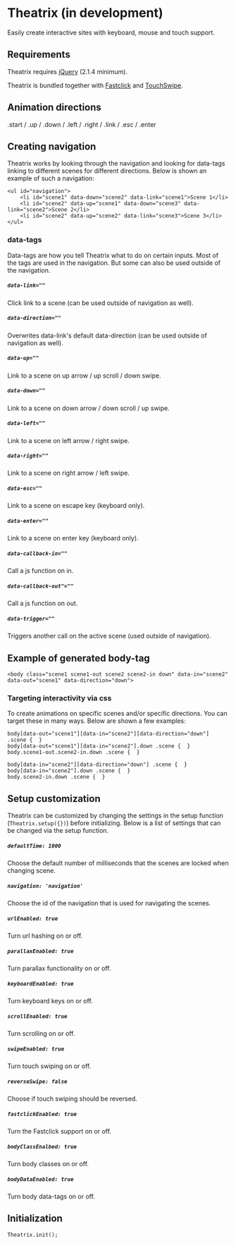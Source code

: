 # Theatrix (in development)
Easily create interactive sites with keyboard, mouse and touch support.


## Requirements
Theatrix requires [jQuery](https://jquery.com/) (2.1.4 minimum).

Theatrix is bundled together with [Fastclick](https://github.com/ftlabs/fastclick) and [TouchSwipe](https://github.com/mattbryson/TouchSwipe-Jquery-Plugin).


## Animation directions
.start / .up / .down / .left / .right / .link / .esc / .enter


## Creating navigation
Theatrix works by looking through the navigation and looking for data-tags linking to different scenes for different directions. Below is shown an example of such a navigation:
```
<ul id="navigation">
	<li id="scene1" data-down="scene2" data-link="scene1">Scene 1</li>
	<li id="scene2" data-up="scene1" data-down="scene3" data-link="scene2">Scene 2</li>
	<li id="scene2" data-up="scene2" data-link="scene3">Scene 3</li>
</ul>
```

### data-tags
Data-tags are how you tell Theatrix what to do on certain inputs. Most of the tags are used in the navigation. But some can also be used outside of the navigation.

##### `data-link=""`
Click link to a scene (can be used outside of navigation as well).

##### `data-direction=""`
Overwrites data-link's default data-direction (can be used outside of navigation as well).

##### `data-up=""`
Link to a scene on up arrow / up scroll / down swipe.

##### `data-down=""`
Link to a scene on down arrow / down scroll / up swipe.

##### `data-left=""`
Link to a scene on left arrow / right swipe.

##### `data-right=""`
Link to a scene on right arrow / left swipe.

##### `data-esc=""`
Link to a scene on escape key (keyboard only).

##### `data-enter=""`
Link to a scene on enter key (keyboard only).

##### `data-callback-in=""`
Call a js function on in.

##### `data-callback-out"=""`
Call a js function on out.

##### `data-trigger=""`
Triggers another call on the active scene (used outside of navigation).


## Example of generated body-tag
```
<body class="scene1 scene1-out scene2 scene2-in down" data-in="scene2" data-out="scene1" data-direction="down">
```  

### Targeting interactivity via css
To create animations on specific scenes and/or specific directions. You can target these in many ways. Below are shown a few examples:
```
body[data-out="scene1"][data-in="scene2"][data-direction="down"] .scene {  }
body[data-out="scene1"][data-in="scene2"].down .scene {  }
body.scene1-out.scene2-in.down .scene {  }
```
```
body[data-in="scene2"][data-direction="down"] .scene {  }
body[data-in="scene2"].down .scene {  }
body.scene2-in.down .scene {  }
```


## Setup customization
Theatrix can be customized by changing the settings in the setup function (`Theatrix.setup({})`) before initializing.
Below is a list of settings that can be changed via the setup function.

##### `defaultTime: 1000`
Choose the default number of milliseconds that the scenes are locked when changing scene.

##### `navigation: 'navigation'`
Choose the id of the navigation that is used for navigating the scenes.

##### `urlEnabled: true`
Turn url hashing on or off.

##### `parallaxEnabled: true`
Turn parallax functionality on or off.

##### `keyboardEnabled: true`
Turn keyboard keys on or off.

##### `scrollEnabled: true`
Turn scrolling on or off.

##### `swipeEnabled: true`
Turn touch swiping on or off.

##### `reverseSwipe: false`
Choose if touch swiping should be reversed.

##### `fastclickEnabled: true`
Turn the Fastclick support on or off.

##### `bodyClassEnalbed: true`
Turn body classes on or off.

##### `bodyDataEnabled: true`
Turn body data-tags on or off.

## Initialization
```
Theatrix.init();
```